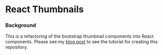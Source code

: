 # React Thumbnails

### Background
This is a refactoring of the bootstrap thumbnail components into React components.  Please see my [blog post](http://charlies-micro-blogs.ghost.io/react-thumbnail-list/) to see the tutorial for creating this repository.
